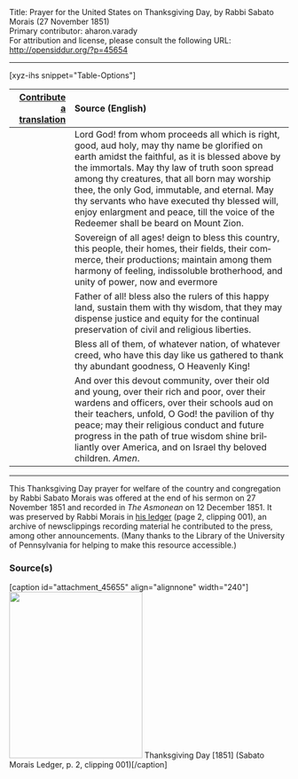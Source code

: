 <html>
<head></head>
<body>
Title: Prayer for the United States on Thanksgiving Day, by Rabbi Sabato Morais (27 November 1851)<br />
Primary contributor: aharon.varady<br />
For attribution and license, please consult the following URL: <a href="http://opensiddur.org/?p=45654">http://opensiddur.org/?p=45654</a>
<p />
<hr />

[xyz-ihs snippet="Table-Options"]<table style="margin-left: auto; margin-right: auto;" class="draggable">
<thead><tr><th id="x" style="text-align: right;"><a href="/translate/" target="_blank" rel="noopener">Contribute a translation</a></th><th style="text-align: left;">Source (English)</th></tr></thead>
<tbody>
<tr><td style="vertical-align:top;">
<div class="liturgy" lang="he" style="text-align: right;">

</div></td>

<td style="vertical-align:top;">
<div class="english" lang="en" style="text-align: left;">
Lord God! 
from whom proceeds all which is right, good, aud holy, 
may thy name be glorified on earth amidst the faithful, 
as it is blessed above by the immortals. 
May thy law of truth soon spread among thy creatures, 
that all born may worship thee, 
the only God, immutable, and eternal. 
May thy servants who have executed thy blessed will, 
enjoy enlargment and peace, 
till the voice of the Redeemer 
shall be beard on Mount Zion.
</div></td></tr>


<tr><td style="vertical-align:top;">
<div class="liturgy" lang="he" style="text-align: right;">

</div></td>

<td style="vertical-align:top;">
<div class="english" lang="en" style="text-align: left;">
Sovereign of all ages! 
deign to bless this country, 
this people, 
their homes, 
their fields, 
their commerce, 
their productions; 
maintain among them 
harmony of feeling, 
indissoluble brotherhood, 
and unity of power, 
now and evermore
</div></td></tr>


<tr><td style="vertical-align:top;">
<div class="liturgy" lang="he" style="text-align: right;">

</div></td>

<td style="vertical-align:top;">
<div class="english" lang="en" style="text-align: left;">
Father of all! 
bless also the rulers of this happy land, 
sustain them with thy wisdom, 
that they may dispense justice and equity 
for the continual preservation 
of civil and religious liberties.
</div></td></tr>


<tr><td style="vertical-align:top;">
<div class="liturgy" lang="he" style="text-align: right;">

</div></td>

<td style="vertical-align:top;">
<div class="english" lang="en" style="text-align: left;">
Bless all of them, 
of whatever nation, 
of whatever creed, 
who have this day like us 
gathered to thank thy abundant goodness, 
O Heavenly King! 
</div></td></tr>


<tr><td style="vertical-align:top;">
<div class="liturgy" lang="he" style="text-align: right;">

</div></td>

<td style="vertical-align:top;">
<div class="english" lang="en" style="text-align: left;">
And over this devout community, 
over their old and young, 
over their rich and poor, 
over their wardens and officers, 
over their schools aud on their teachers, 
unfold, O God! 
the pavilion of thy peace; 
may their religious conduct 
and future progress in the path of true wisdom 
shine brilliantly over America, 
and on Israel thy beloved children. 
<em>Amen</em>.
</div></td></tr>
</tbody></table>

<hr />

This Thanksgiving Day prayer for welfare of the country and congregation by Rabbi Sabato Morais was offered at the end of his sermon on 27 November 1851 and recorded in <em>The Asmonean</em> on 12 December 1851. It was preserved by Rabbi Morais in <a href="http://sceti.library.upenn.edu/pages/index.cfm?so_id=1661&pageposition=16&level=1">his ledger</a> (page 2, clipping 001), an archive of newsclippings recording material he contributed to the press, among other announcements. (Many thanks to the Library of the University of Pennsylvania for helping to make this resource accessible.)


<h3>Source(s)</h3>

[caption id="attachment_45655" align="alignnone" width="240"]<a href="https://opensiddur.org/wp-content/uploads/2022/07/Thanksgiving-Day-1851-Sabato-Morais-Ledger-p.-2-clipping-001.png"><img src="https://opensiddur.org/wp-content/uploads/2022/07/Thanksgiving-Day-1851-Sabato-Morais-Ledger-p.-2-clipping-001-240x300.png" alt="" width="240" height="300" class="size-medium wp-image-45655" /></a> Thanksgiving Day [1851] (Sabato Morais Ledger, p. 2, clipping 001)[/caption]

&nbsp;
</body>
</html>